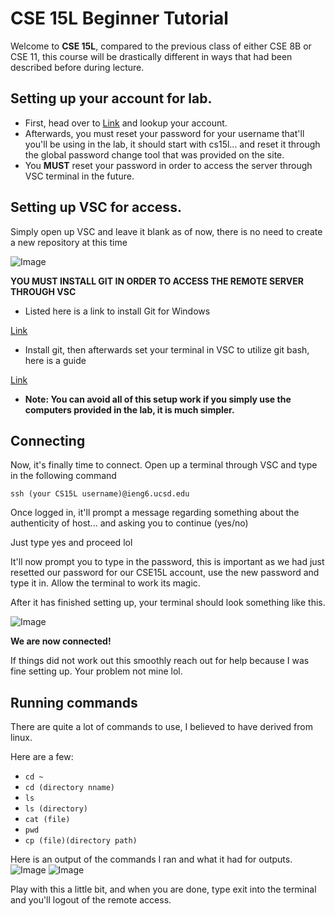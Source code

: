 # CSE 15L Beginner Tutorial

Welcome to **CSE 15L**, compared to the previous class of either CSE 8B or CSE 11, this course will be drastically different in ways that had been described before during lecture.
## Setting up your account for lab.

* First, head over to [Link](https://sdacs.ucsd.edu/~icc/index.php) and lookup your account.
* Afterwards, you must reset your password for your username that'll you'll be using in the lab, it should start with cs15l... and reset it through the global password change tool that was provided on the site.
* You **MUST** reset your password in order to access the server through VSC terminal in the future.
## Setting up VSC for access.

Simply open up VSC and leave it blank as of now, there is no need to create a new repository at this time

![Image](https://i.ibb.co/gJzG3jy/Screenshot-2023-04-06-094544.png)

**YOU MUST INSTALL GIT IN ORDER TO ACCESS THE REMOTE SERVER THROUGH VSC**
* Listed here is a link to install Git for Windows

[Link](https://gitforwindows.org)
* Install git, then afterwards set your terminal in VSC to utilize git bash, here is a guide

[Link](https://stackoverflow.com/a/50527994)
* **Note: You can avoid all of this setup work if you simply use the computers provided in the lab, it is much simpler.**
## Connecting

Now, it's finally time to connect. Open up a terminal through VSC and type in the following command

`ssh (your CS15L username)@ieng6.ucsd.edu`

Once logged in, it'll prompt a message regarding something about the authenticity of host... and asking you to continue (yes/no)

Just type yes and proceed lol

It'll now prompt you to type in the password, this is important as we had just resetted our password for our CSE15L account, use the new password and type it in. Allow the terminal to work its magic. 

After it has finished setting up, your terminal should look something like this.

![Image](https://i.ibb.co/6gWDjzp/Screenshot-2023-04-06-093659.png)

**We are now connected!**

If things did not work out this smoothly reach out for help because I was fine setting up. Your problem not mine lol.

## Running commands

There are quite a lot of commands to use, I believed to have derived from linux.

Here are a few:
* `cd ~ `
* `cd (directory nname) `
* `ls`
* `ls (directory)`
* `cat (file)`
* `pwd`
* `cp (file)(directory path)`

Here is an output of the commands I ran and what it had for outputs.
![Image](https://i.ibb.co/s6wk97z/Screenshot-2023-04-06-094947.png)
![Image](https://i.ibb.co/rZfnnWR/Screenshot-2023-04-06-095004.png)

Play with this a little bit, and when you are done, type exit into the terminal and you'll logout of the remote access.
